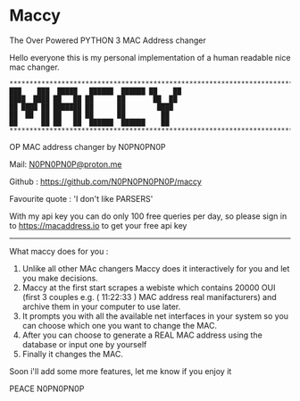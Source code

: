 # Maccy
The Over Powered PYTHON 3 MAC Address changer


Hello everyone this is my personal implementation of  a human readable nice mac changer.
```
****************************************************************************************************
███    ███  █████   ██████  ██████ ██    ██
████  ████ ██   ██ ██      ██       ██  ██
██ ████ ██ ███████ ██      ██        ████
██  ██  ██ ██   ██ ██      ██         ██
██      ██ ██   ██  ██████  ██████    ██
****************************************************************************************************
```
OP MAC address changer by N0PN0PN0P

Mail: N0PN0PN0P@proton.me

Github : https://github.com/N0PN0PN0PN0P/maccy

Favourite quote : 'I don't like PARSERS'

With my api key you can do only 100 free queries per day,
so please sign in to https://macaddress.io to get your free api key

****************************************************************************************************

What maccy does for you :
1) Unlike all other MAc changers Maccy does it interactively for you and let you make decisions.
2) Maccy at the first start scrapes a webiste which contains 20000 OUI (first 3 couples e.g. ( 11:22:33 ) MAC address real manifacturers) and archive them in your computer to use later.
3) It prompts you with all the available net interfaces in your system so you can choose which one you want to change the MAC.
4) After you can choose to generate a REAL MAC address using the database or input one by yourself
5) Finally it changes the MAC.

Soon i'll add some more features, let me know if you enjoy it

PEACE N0PN0PN0P

